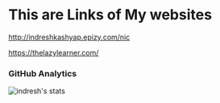 # This are Links of My websites

http://indreshkashyap.epizy.com/nic


https://thelazylearner.com/

### GitHub Analytics

![indresh's stats](https://github-readme-stats.vercel.app/api?username=indreshkashyap&show_icons=true&theme=dark&include_all_commits=true&count_private=true)


